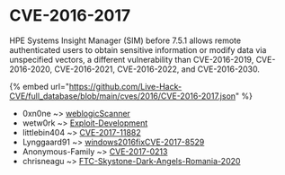 # CVE-2016-2017

HPE Systems Insight Manager (SIM) before 7.5.1 allows remote authenticated users to obtain sensitive information or modify data via unspecified vectors, a different vulnerability than CVE-2016-2019, CVE-2016-2020, CVE-2016-2021, CVE-2016-2022, and CVE-2016-2030.

{% embed url="https://github.com/Live-Hack-CVE/full_database/blob/main/cves/2016/CVE-2016-2017.json" %}


* 0xn0ne ~> [weblogicScanner](https://zeste.alice-snow.ru/2016/database/cve-2016-2017/weblogicscanner-0xn0ne)
* wetw0rk ~> [Exploit-Development](https://zeste.alice-snow.ru/2016/database/cve-2016-2017/exploit-development-wetw0rk)
* littlebin404 ~> [CVE-2017-11882](https://zeste.alice-snow.ru/2016/database/cve-2016-2017/cve-2017-11882-littlebin404)
* Lynggaard91 ~> [windows2016fixCVE-2017-8529](https://zeste.alice-snow.ru/2016/database/cve-2016-2017/windows2016fixcve-2017-8529-lynggaard91)
* Anonymous-Family ~> [CVE-2017-0213](https://zeste.alice-snow.ru/2016/database/cve-2016-2017/cve-2017-0213-anonymous-family)
* chrisneagu ~> [FTC-Skystone-Dark-Angels-Romania-2020](https://zeste.alice-snow.ru/2016/database/cve-2016-2017/ftc-skystone-dark-angels-romania-2020-chrisneagu)